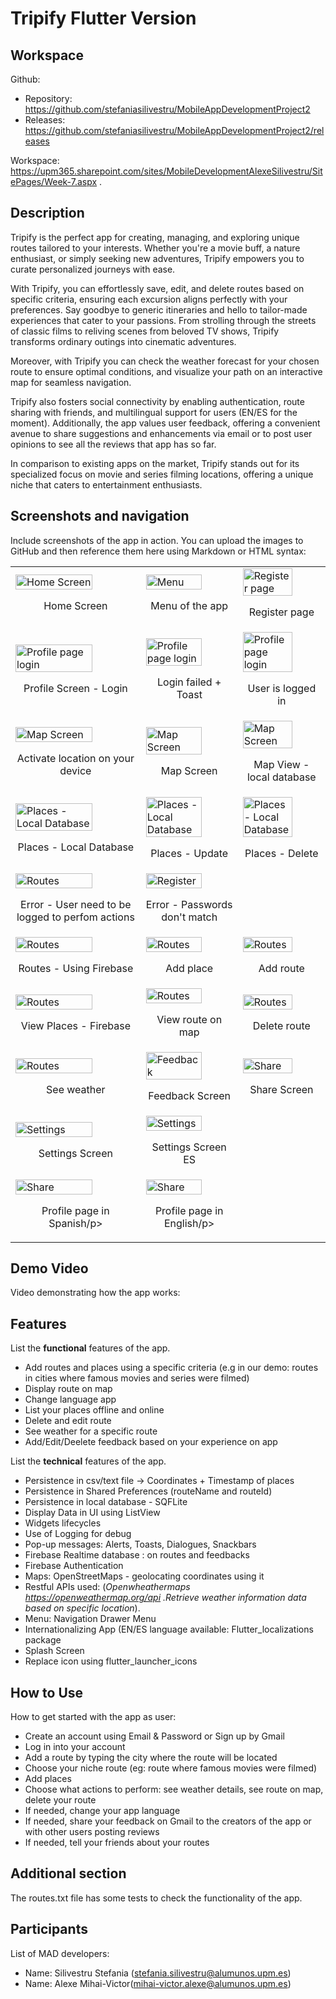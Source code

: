 # Tripify Flutter Version

## Workspace

Github:

- Repository: https://github.com/stefaniasilivestru/MobileAppDevelopmentProject2
- Releases: https://github.com/stefaniasilivestru/MobileAppDevelopmentProject2/releases

Workspace: https://upm365.sharepoint.com/sites/MobileDevelopmentAlexeSilivestru/SitePages/Week-7.aspx .

## Description

Tripify is the perfect app for creating, managing, and exploring unique routes tailored to your interests. Whether you're a movie buff, a nature enthusiast, or simply seeking new adventures, Tripify empowers you to curate personalized journeys with ease.

With Tripify, you can effortlessly save, edit, and delete routes based on specific criteria, ensuring each excursion aligns perfectly with your preferences. Say goodbye to generic itineraries and hello to tailor-made experiences that cater to your passions. From strolling through the streets of classic films to reliving scenes from beloved TV shows, Tripify transforms ordinary outings into cinematic adventures.

Moreover, with Tripify you can check the weather forecast for your chosen route to ensure optimal conditions, and visualize your path on an interactive map for seamless navigation.

Tripify also fosters social connectivity by enabling authentication, route sharing with friends, and multilingual support for users (EN/ES for the moment). Additionally, the app values user feedback, offering a convenient avenue to share suggestions and enhancements via email or to post user opinions to see all the reviews that app has so far.

In comparison to existing apps on the market, Tripify stands out for its specialized focus on movie and series filming locations, offering a unique niche that caters to entertainment enthusiasts.

## Screenshots and navigation

Include screenshots of the app in action. You can upload the images to GitHub and then reference them here using Markdown or HTML syntax:

<table>
  <tr>
    <td>
      <img src="img/home_page.png" width="80%" alt="Home Screen"/>
      <p align="center">Home Screen</p>
    </td>
    <td>
      <img src="img/menu.png" width="80%" alt="Menu"/>
      <p align="center">Menu of the app</p>
    </td>
    <td>
      <img src="img/register_page.png" width="80%" alt="Register page"/>
      <p align="center">Register page</p>
    </td>
  </tr>
  <tr>
    <td>
      <img src="img/profile_page_login.png" width="80%" alt="Profile page login"/>
      <p align="center">Profile Screen - Login</p>
    </td>
    <td>
      <img src="img/profile_page_toast_login_failed.png" width="80%" alt="Profile page login"/>
      <p align="center">Login failed + Toast</p>
    </td>
    <td>
      <img src="img/profile_page_connected.png" width="80%" alt="Profile page login"/>
      <p align="center">User is logged in</p>
    </td>
  </tr>
  <tr>
    <td>
      <img src="img/map_activate_location.png" width="80%" alt="Map Screen"/>
      <p align="center">Activate location on your device</p>
    </td>
    <td>
      <img src="img/map_screen.png" width="80%" alt="Map Screen"/>
      <p align="center">Map Screen</p>
    </td>
    <td>
      <img src="img/map_screen_from_local.png" width="80%" alt="Map Screen"/>
      <p align="center">Map View - local database</p>
    </td>
  </tr>
  <tr>
    <td>
      <img src="img/routes_offline_local_database.png" width="80%" alt="Places - Local Database"/>
      <p align="center">Places - Local Database</p>
    </td>
    <td>
      <img src="img/routes_offline_local_database_update.png" width="80%" alt="Places - Local Database"/>
      <p align="center">Places - Update</p>
    </td>
    <td>
      <img src="img/routes_offline_local_database_delete.png" width="80%" alt="Places - Local Database"/>
      <p align="center">Places - Delete</p>
    </td>
  </tr>
  <tr>
    <td>
      <img src="img/message_login_required.png" width="80%" alt="Routes"/>
      <p align="center">Error - User need to be logged to perfom actions</p>
    </td>
    <td>
      <img src="img/error_register_passwords.png" width="80%" alt="Register"/>
      <p align="center">Error - Passwords don't match</p>
    </td>
  </tr>
  <tr>
    <td>
      <img src="img/routes_page_firebase.png" width="80%" alt="Routes"/>
      <p align="center">Routes - Using Firebase</p>
    </td>
    <td>
      <img src="img/add_place_route.png" width="80%" alt="Routes"/>
      <p align="center">Add place</p>
    </td>
    <td>
      <img src="img/add_route.png" width="80%" alt="Routes"/>
      <p align="center">Add route</p>
    </td>
  </tr>
  <tr>
    <td>
      <img src="img/view_places_route.png" width="80%" alt="Routes"/>
      <p align="center">View Places - Firebase</p>
    </td>
    <td>
      <img src="img/view_route_map.png" width="80%" alt="Routes"/>
      <p align="center">View route on map</p>
    </td>
    <td>
      <img src="img/delete_route.png" width="80%" alt="Routes"/>
      <p align="center">Delete route</p>
    </td>
  </tr>
  <tr>
    <td>
      <img src="img/weather_screen.png" width="80%" alt="Routes"/>
      <p align="center">See weather</p>
    </td>
    <td>
      <img src="img/feedback_page.png" width="80%" alt="Feedback"/>
      <p align="center">Feedback Screen</p>
    </td>
    <td>
      <img src="img/share_screen.png" width="80%" alt="Share"/>
      <p align="center">Share Screen</p>
    </td>
  </tr>
  <tr>
    <td>
      <img src="img/settings_screen.png" width="80%" alt="Settings"/>
      <p align="center">Settings Screen</p>
    </td>
    <td>
      <img src="img/settings_screen_ES.png" width="80%" alt="Settings"/>
      <p align="center">Settings Screen ES</p>
    </td>
  </tr>
  <tr>
    <td>
      <img src="img/profile_page_ES.png" width="80%" alt="Share"/>
      <p align="center">Profile page in Spanish/p>
    </td>
    <td>
      <img src="img/profile_page_login.png" width="80%" alt="Share"/>
      <p align="center">Profile page in English/p>
    </td>
  </tr>
</table>

## Demo Video

Video demonstrating how the app works:  
<a href="https://shorturl.at/XQ1D5">
</a>

## Features

List the **functional** features of the app.

- Add routes and places using a specific criteria (e.g in our demo: routes in cities where famous movies and series were filmed)
- Display route on map
- Change language app
- List your places offline and online
- Delete and edit route
- See weather for a specific route
- Add/Edit/Deelete feedback based on your experience on app

List the **technical** features of the app.

- Persistence in csv/text file -> Coordinates + Timestamp of places
- Persistence in Shared Preferences (routeName and routeId)
- Persistence in local database - SQFLite
- Display Data in UI using ListView
- Widgets lifecycles
- Use of Logging for debug
- Pop-up messages: Alerts, Toasts, Dialogues, Snackbars
- Firebase Realtime database : on routes and feedbacks
- Firebase Authentication
- Maps: OpenStreetMaps - geolocating coordinates using it
- Restful APIs used: (_Openwheathermaps https://openweathermap.org/api .Retrieve weather information data based on specific location_).
- Menu: Navigation Drawer Menu
- Internationalizing App (EN/ES language available: Flutter_localizations package
- Splash Screen
- Replace icon using flutter_launcher_icons

## How to Use

How to get started with the app as user:
- Create an account using Email & Password or Sign up by Gmail
- Log in into your account
- Add a route by typing the city where the route will be located
- Choose your niche route (eg: route where famous movies were filmed)
- Add places
- Choose what actions to perform: see weather details, see route on map, delete your route
- If needed, change your app language
- If needed, share your feedback on Gmail to the creators of the app or with other users posting reviews
- If needed, tell your friends about your routes

## Additional section

The routes.txt file has some tests to check the functionality of the app.

## Participants

List of MAD developers:

- Name: Silivestru Stefania (stefania.silivestru@alumunos.upm.es)
- Name: Alexe Mihai-Victor(mihai-victor.alexe@alumunos.upm.es)
